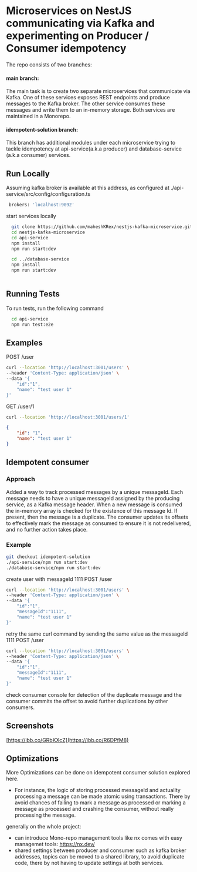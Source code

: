 # Microservices on NestJS communicating via Kafka and experimenting on Producer / Consumer idempotency

The repo consists of two branches:

#### main branch: 
The main task is to create two separate microservices that communicate via Kafka. One of these services exposes REST endpoints and produce messages to the Kafka broker. The other service consumes these messages and write them to an in-memory storage. Both services are maintained in a Monorepo.

#### idempotent-solution branch:
This branch has additional modules under each microservice trying to tackle idempotency at api-service(a.k.a producer) and database-service (a.k.a consumer) services.


## Run Locally

Assuming kafka broker is available at this address, as configured at ./api-service/src/config/configuration.ts

```bash
 brokers: 'localhost:9092'
```

start services locally
```bash
  git clone https://github.com/maheshKRex/nestjs-kafka-microservice.git
  cd nestjs-kafka-microservice
  cd api-service
  npm install
  npm run start:dev

  cd ../database-service
  npm install
  npm run start:dev
  
```

## Running Tests

To run tests, run the following command

```bash
  cd api-service
  npm run test:e2e
```

## Examples

POST /user
```bash
curl --location 'http://localhost:3001/users' \
--header 'Content-Type: application/json' \
--data '{
    "id":"1",
    "name": "test user 1"
}'
```

GET /user/1

```bash
curl --location 'http://localhost:3001/users/1'
```

```json
{
    "id": "1",
    "name": "test user 1"
}
```


## Idempotent consumer

### Approach

Added a way to track processed messages by a unique messageId. Each message needs to have a unique messageId assigned by the producing service, as a Kafka message header. When a new message is consumed the in-memory array is checked for the existence of this message Id. If present, then the message is a duplicate. The consumer updates its offsets to effectively mark the message as consumed to ensure it is not redelivered, and no further action takes place.

### Example

```bash
git checkout idempotent-solution
./api-service/npm run start:dev
./database-service/npm run start:dev
```
create user with messageId 1111
POST /user
```bash
curl --location 'http://localhost:3001/users' \
--header 'Content-Type: application/json' \
--data '{
    "id":"1",
    "messageId":"1111",
    "name": "test user 1"
}'
```

retry the same curl command by sending the same value as the messageId 1111
POST /user
```bash
curl --location 'http://localhost:3001/users' \
--header 'Content-Type: application/json' \
--data '{
    "id":"1",
    "messageId":"1111",
    "name": "test user 1"
}'
```

check consumer console for detection of the duplicate message and the consumer commits the offset to avoid further duplications by other consumers.


## Screenshots

[https://ibb.co/GRbKXcZ](https://ibb.co/R6DPfM8)


## Optimizations

More Optimizations can be done on idempotent consumer solution explored here. 
- For instance, the logic of storing processed messageId and actuallty processing a message can be made atomic using transactions. There by avoid chances of failing to mark a message as processed or marking a message as processed and crashing the consumer, without really processing the message.


generally on the whole project:
- can introduce Mono-repo management tools like nx comes with easy managemet tools: https://nx.dev/
- shared settings between producer and consumer such as kafka broker addresses, topics can be moved to a shared library, to avoid duplicate code, there by not having to update settings at both services.

